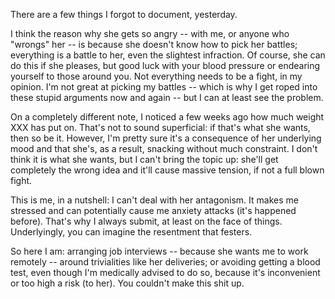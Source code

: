 There are a few things I forgot to document, yesterday.

I think the reason why she gets so angry -- with me, or anyone who
"wrongs" her -- is because she doesn't know how to pick her battles;
everything is a battle to her, even the slightest infraction. Of course,
she can do this if she pleases, but good luck with your blood pressure
or endearing yourself to those around you. Not everything needs to be a
fight, in my opinion. I'm not great at picking my battles -- which is
why I get roped into these stupid arguments now and again -- but I can
at least see the problem.

On a completely different note, I noticed a few weeks ago how much
weight XXX has put on. That's not to sound superficial: if that's what
she wants, then so be it. However, I'm pretty sure it's a consequence of
her underlying mood and that she's, as a result, snacking without much
constraint. I don't think it is what she wants, but I can't bring the
topic up: she'll get completely the wrong idea and it'll cause massive
tension, if not a full blown fight.

This is me, in a nutshell: I can't deal with her antagonism. It makes me
stressed and can potentially cause me anxiety attacks (it's happened
before). That's why I always submit, at least on the face of things.
Underlyingly, you can imagine the resentment that festers.

So here I am: arranging job interviews -- because she wants me to work
remotely -- around trivialities like her deliveries; or avoiding getting
a blood test, even though I'm medically advised to do so, because it's
inconvenient or too high a risk (to her). You couldn't make this shit
up.
